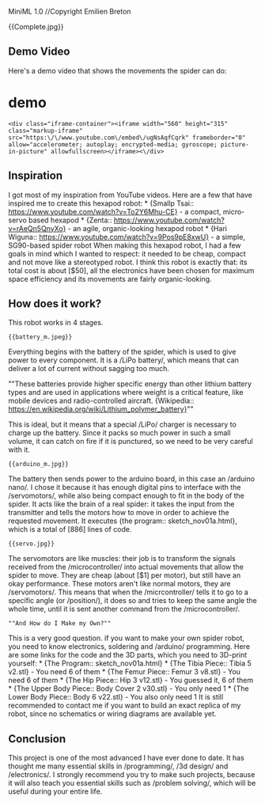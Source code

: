 MiniML 1.0
//Copyright Emilien Breton

{{Complete.jpg}}

Demo Video
----------

Here's a demo video that shows the movements the spider can do:
# demo
	<div class="iframe-container"><iframe width="560" height="315" class="markup-iframe" src="https:\/\/www.youtube.com\/embed\/ugNsAqfCqrk" frameborder="0" allow="accelerometer; autoplay; encrypted-media; gyroscope; picture-in-picture" allowfullscreen></iframe><\/div>

Inspiration
-----------

I got most of my inspiration from YouTube videos. Here are a few that have inspired me to create this hexapod robot:
	* {Smallp Tsai:: https://www.youtube.com/watch?v=To2Y6Mhu-CE} - a compact, micro-servo based hexapod
	* {Zenta:: https://www.youtube.com/watch?v=rAeQn5QnyXo} - an agile, organic-looking hexapod robot
	* {Hari Wiguna:: https://www.youtube.com/watch?v=9Pos9pE8xwU} - a simple, SG90-based spider robot
When making this hexapod robot, I had a few goals in mind which I wanted to respect: it needed to be cheap, compact and not move like a stereotyped robot. I think this robot is exactly that: its total cost is about [$50], all the electronics have been chosen for maximum space efficiency and its movements are fairly organic-looking.

How does it work?
-----------------

This robot works in 4 stages.

	{{battery_m.jpeg}}
Everything begins with the battery of the spider, which is used to give power to every component. It is a /LiPo battery/, which means that can deliver a lot of current without sagging too much.

""These batteries provide higher specific energy than other lithium battery types and are used in applications where weight is a critical feature, like mobile devices and radio-controlled aircraft.
{Wikipedia:: https://en.wikipedia.org/wiki/Lithium_polymer_battery}""

This is ideal, but it means that a special /LiPo/ charger is necessary to charge up the battery. Since it packs so much power in such a small volume, it can catch on fire if it is punctured, so we need to be very careful with it.

	{{arduino_m.jpg}}

The battery then sends power to the arduino board, in this case an /arduino nano/. I chose it because it has enough digital pins to interface with the /servomotors/, while also being compact enough to fit in the body of the spider. It acts like the brain of a real spider: it takes the input from the transmitter and tells the motors how to move in order to achieve the requested movement. It executes {the program:: sketch_nov01a.html}, which is a total of [886] lines of code.

	{{servo.jpg}}

The servomotors are like muscles: their job is to transform the signals received from the /microcontroller/ into actual movements that allow the spider to move. They are cheap (about [$1] per motor), but still have an okay performance. These motors aren't like normal motors, they are /servomotors/. This means that when the /micrcontroller/ tells it to go to a specific angle (or /position/), it does so and tries to keep the same angle the whole time, until it is sent another command from the /microcontroller/.

	""And How do I Make my Own?""
This is a very good question. if you want to make your own spider robot, you need to know electronics, soldering and /arduino/ programming. Here are some links for the code and the 3D parts, which you need to 3D-print yourself:
	* {The Program:: sketch_nov01a.html}
	* {The Tibia Piece:: Tibia 5 v2.stl} - You need 6 of them
	* {The Femur Piece:: Femur 3 v8.stl} - You need 6 of them
	* {The Hip Piece:: Hip 3 v12.stl} - You guessed it, 6 of them
	* {The Upper Body Piece:: Body Cover 2 v30.stl} - You only need 1
	* {The Lower Body Piece:: Body 6 v22.stl} - You also only need 1
It is still recommended to contact me if you want to build an exact replica of my robot, since no schematics or wiring diagrams are available yet.

Conclusion
----------

This project is one of the most advanced I have ever done to date. It has thought me many essential skills in /programming/, /3d design/ and /electronics/. I strongly recommend you try to make such projects, because it will also teach you essential skills such as /problem solving/, which will be useful during your entire life.
